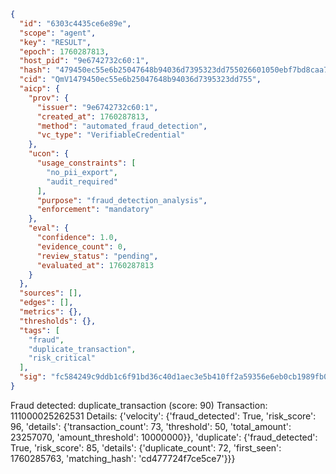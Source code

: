```json
{
  "id": "6303c4435ce6e89e",
  "scope": "agent",
  "key": "RESULT",
  "epoch": 1760287813,
  "host_pid": "9e6742732c60:1",
  "hash": "479450ec55e6b25047648b94036d7395323dd755026601050ebf7bd8caa70890",
  "cid": "QmV1479450ec55e6b25047648b94036d7395323dd755",
  "aicp": {
    "prov": {
      "issuer": "9e6742732c60:1",
      "created_at": 1760287813,
      "method": "automated_fraud_detection",
      "vc_type": "VerifiableCredential"
    },
    "ucon": {
      "usage_constraints": [
        "no_pii_export",
        "audit_required"
      ],
      "purpose": "fraud_detection_analysis",
      "enforcement": "mandatory"
    },
    "eval": {
      "confidence": 1.0,
      "evidence_count": 0,
      "review_status": "pending",
      "evaluated_at": 1760287813
    }
  },
  "sources": [],
  "edges": [],
  "metrics": {},
  "thresholds": {},
  "tags": [
    "fraud",
    "duplicate_transaction",
    "risk_critical"
  ],
  "sig": "fc584249c9ddb1c6f91bd36c40d1aec3e5b410ff2a59356e6eb0cb1989fb05a8"
}
```

Fraud detected: duplicate_transaction (score: 90)
Transaction: 111000025262531
Details: {'velocity': {'fraud_detected': True, 'risk_score': 96, 'details': {'transaction_count': 73, 'threshold': 50, 'total_amount': 23257070, 'amount_threshold': 10000000}}, 'duplicate': {'fraud_detected': True, 'risk_score': 85, 'details': {'duplicate_count': 72, 'first_seen': 1760285763, 'matching_hash': 'cd477724f7ce5ce7'}}}